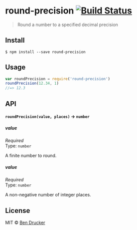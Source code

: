 # round-precision [![Build Status](https://travis-ci.org/bendrucker/round-precision.svg?branch=master)](https://travis-ci.org/bendrucker/round-precision)

> Round a number to a specified decimal precision


## Install

```
$ npm install --save round-precision
```


## Usage

```js
var roundPrecision = require('round-precision')
roundPrecision(12.34, 1)
//=> 12.3
```

## API

#### `roundPrecision(value, places)` -> `number`

##### value

*Required*  
Type: `number`

A finite number to round.

##### value

*Required*  
Type: `number`

A non-negative number of integer places.

## License

MIT © [Ben Drucker](http://bendrucker.me)
